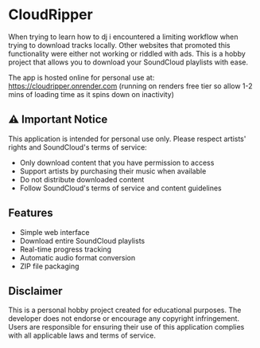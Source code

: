 # CloudRipper
When trying to learn how to dj i encountered a limiting workflow when trying to download tracks locally. Other websites that promoted this functionality were either not working or riddled with ads. This is a hobby project that allows you to download your SoundCloud playlists with ease. 

The app is hosted online for personal use at: https://cloudripper.onrender.com (running on renders free tier so allow 1-2 mins of loading time as it spins down on inactivity)

## ⚠️ Important Notice

This application is intended for personal use only. Please respect artists' rights and SoundCloud's terms of service:

- Only download content that you have permission to access
- Support artists by purchasing their music when available
- Do not distribute downloaded content
- Follow SoundCloud's terms of service and content guidelines

## Features

- Simple web interface
- Download entire SoundCloud playlists
- Real-time progress tracking
- Automatic audio format conversion
- ZIP file packaging

## Disclaimer

This is a personal hobby project created for educational purposes. The developer does not endorse or encourage any copyright infringement. Users are responsible for ensuring their use of this application complies with all applicable laws and terms of service.

